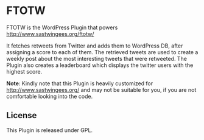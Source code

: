 FTOTW
================

FTOTW is the WordPress Plugin that powers http://www.sastwingees.org/ftotw/

It fetches retweets from Twitter and adds them to WordPress DB, after assigning a score to each of them. The retrieved tweets are used to create a weekly post about the most interesting tweets that were retweeted. The Plugin also creates a leaderboard which displays the twitter users with the highest score.

**Note**: Kindly note that this Plugin is heavily customized for http://www.sastwingees.org/ and may not be suitable for you, if you are not comfortable looking into the code.

License
-------------

This Plugin is released under GPL.
